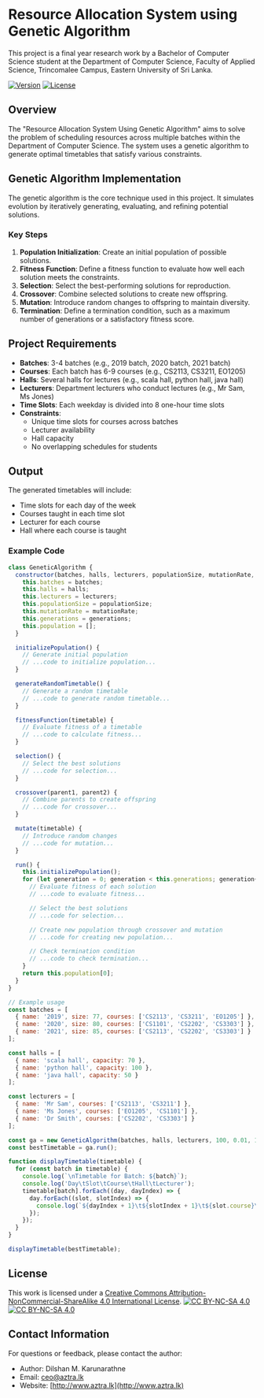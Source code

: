 # Resource Allocation System using Genetic Algorithm

This project is a final year research work by a Bachelor of Computer Science student at the Department of Computer Science, Faculty of Applied Science, Trincomalee Campus, Eastern University of Sri Lanka.

[![Version](https://img.shields.io/badge/version-1.0-brightgreen.svg)](https://pypi.org/project/ad-topic-recommender/)
[![License](https://img.shields.io/badge/license-CC%20BY--NC--SA%204.0-blue.svg)](https://creativecommons.org/licenses/by-nc-sa/4.0/)

## Overview

The "Resource Allocation System Using Genetic Algorithm" aims to solve the problem of scheduling resources across multiple batches within the Department of Computer Science. The system uses a genetic algorithm to generate optimal timetables that satisfy various constraints.

## Genetic Algorithm Implementation

The genetic algorithm is the core technique used in this project. It simulates evolution by iteratively generating, evaluating, and refining potential solutions.

### Key Steps

1. **Population Initialization**: Create an initial population of possible solutions.
2. **Fitness Function**: Define a fitness function to evaluate how well each solution meets the constraints.
3. **Selection**: Select the best-performing solutions for reproduction.
4. **Crossover**: Combine selected solutions to create new offspring.
5. **Mutation**: Introduce random changes to offspring to maintain diversity.
6. **Termination**: Define a termination condition, such as a maximum number of generations or a satisfactory fitness score.

## Project Requirements

- **Batches**: 3-4 batches (e.g., 2019 batch, 2020 batch, 2021 batch)
- **Courses**: Each batch has 6-9 courses (e.g., CS2113, CS3211, EO1205)
- **Halls**: Several halls for lectures (e.g., scala hall, python hall, java hall)
- **Lecturers**: Department lecturers who conduct lectures (e.g., Mr Sam, Ms Jones)
- **Time Slots**: Each weekday is divided into 8 one-hour time slots
- **Constraints**: 
  - Unique time slots for courses across batches
  - Lecturer availability
  - Hall capacity
  - No overlapping schedules for students

## Output

The generated timetables will include:
- Time slots for each day of the week
- Courses taught in each time slot
- Lecturer for each course
- Hall where each course is taught

### Example Code

```javascript
class GeneticAlgorithm {
  constructor(batches, halls, lecturers, populationSize, mutationRate, generations) {
    this.batches = batches;
    this.halls = halls;
    this.lecturers = lecturers;
    this.populationSize = populationSize;
    this.mutationRate = mutationRate;
    this.generations = generations;
    this.population = [];
  }

  initializePopulation() {
    // Generate initial population
    // ...code to initialize population...
  }

  generateRandomTimetable() {
    // Generate a random timetable
    // ...code to generate random timetable...
  }

  fitnessFunction(timetable) {
    // Evaluate fitness of a timetable
    // ...code to calculate fitness...
  }

  selection() {
    // Select the best solutions
    // ...code for selection...
  }

  crossover(parent1, parent2) {
    // Combine parents to create offspring
    // ...code for crossover...
  }

  mutate(timetable) {
    // Introduce random changes
    // ...code for mutation...
  }

  run() {
    this.initializePopulation();
    for (let generation = 0; generation < this.generations; generation++) {
      // Evaluate fitness of each solution
      // ...code to evaluate fitness...

      // Select the best solutions
      // ...code for selection...

      // Create new population through crossover and mutation
      // ...code for creating new population...

      // Check termination condition
      // ...code to check termination...
    }
    return this.population[0];
  }
}

// Example usage
const batches = [
  { name: '2019', size: 77, courses: ['CS2113', 'CS3211', 'EO1205'] },
  { name: '2020', size: 80, courses: ['CS1101', 'CS2202', 'CS3303'] },
  { name: '2021', size: 85, courses: ['CS2113', 'CS2202', 'CS3303'] }
];

const halls = [
  { name: 'scala hall', capacity: 70 },
  { name: 'python hall', capacity: 100 },
  { name: 'java hall', capacity: 50 }
];

const lecturers = [
  { name: 'Mr Sam', courses: ['CS2113', 'CS3211'] },
  { name: 'Ms Jones', courses: ['EO1205', 'CS1101'] },
  { name: 'Dr Smith', courses: ['CS2202', 'CS3303'] }
];

const ga = new GeneticAlgorithm(batches, halls, lecturers, 100, 0.01, 1000);
const bestTimetable = ga.run();

function displayTimetable(timetable) {
  for (const batch in timetable) {
    console.log(`\nTimetable for Batch: ${batch}`);
    console.log('Day\tSlot\tCourse\tHall\tLecturer');
    timetable[batch].forEach((day, dayIndex) => {
      day.forEach((slot, slotIndex) => {
        console.log(`${dayIndex + 1}\t${slotIndex + 1}\t${slot.course}\t${slot.hall.name}\t${slot.lecturer.name}`);
      });
    });
  }
}

displayTimetable(bestTimetable);
```

## License

This work is licensed under a
[Creative Commons Attribution-NonCommercial-ShareAlike 4.0 International License][cc-by-nc-sa].
[![CC BY-NC-SA 4.0][cc-by-nc-sa-shield]][cc-by-nc-sa]  
[![CC BY-NC-SA 4.0][cc-by-nc-sa-image]][cc-by-nc-sa] 

[cc-by-nc-sa]: http://creativecommons.org/licenses/by-nc-sa/4.0/
[cc-by-nc-sa-image]: https://licensebuttons.net/l/by-nc-sa/4.0/88x31.png
[cc-by-nc-sa-shield]: https://img.shields.io/badge/License-CC%20BY--NC--SA%204.0-lightgrey.svg

## Contact Information

For questions or feedback, please contact the author:

- Author: Dilshan M. Karunarathne
- Email: [ceo@aztra.lk](ceo@aztra.lk)
- Website: [http://www.aztra.lk](http://www.aztra.lk)
